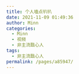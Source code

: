 ```yaml
---
title: 个人嗑点叭叭
date: 2021-11-09 01:49:36
author: Minn
categories:
  - Minn
  - 视频
  - 非主流戬心人
tags:
  - 非主流戬心人
permalink: /pages/a85947/
---
```


<iframeComp ihtml="https://player.bilibili.com/player.html?aid=634123399&cid=438865395&page=1&danmaku=1&high_quality=1"></iframeComp>

<!-- more -->
